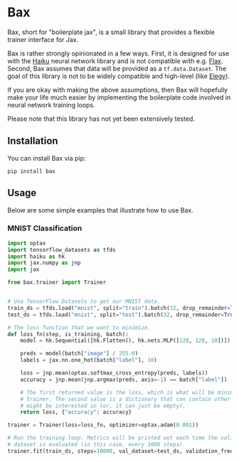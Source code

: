 # Bax

Bax, short for "boilerplate jax", is a small library that provides a flexible trainer
interface for Jax.

Bax is rather strongly opinionated in a few ways. First, it is designed for use with the
[Haiku](https://github.com/deepmind/dm-haiku) neural network library and is not
compatible with e.g. [Flax](https://github.com/google/flax). Second, Bax assumes that
data will be provided as a `tf.data.Dataset`. The goal of this library is not to be
widely compatible and high-level (like [Elegy](https://github.com/poets-ai/elegy)).

If you are okay with making the above assumptions, then Bax will hopefully make your
life much easier by implementing the boilerplate code involved in neural network
training loops.

Please note that this library has not yet been extensively tested.

## Installation

You can install Bax via pip:

```
pip install bax
```

## Usage

Below are some simple examples that illustrate how to use Bax.

### MNIST Classification

```python
import optax
import tensorflow_datasets as tfds
import haiku as hk
import jax.numpy as jnp
import jax

from bax.trainer import Trainer


# Use TensorFlow Datasets to get our MNIST data.
train_ds = tfds.load("mnist", split="train").batch(32, drop_remainder=True)
test_ds = tfds.load("mnist", split="test").batch(32, drop_remainder=True)

# The loss function that we want to minimize.
def loss_fn(step, is_training, batch):
    model = hk.Sequential([hk.Flatten(), hk.nets.MLP([128, 128, 10])])

    preds = model(batch["image"] / 255.0)
    labels = jax.nn.one_hot(batch["label"], 10)

    loss = jnp.mean(optax.softmax_cross_entropy(preds, labels))
    accuracy = jnp.mean(jnp.argmax(preds, axis=-1) == batch["label"])

    # The first returned value is the loss, which is what will be minimized by the
    # trainer. The second value is a dictionary that can contain other metrics you
    # might be interested in (or, it can just be empty).
    return loss, {"accuracy": accuracy}

trainer = Trainer(loss=loss_fn, optimizer=optax.adam(0.001))

# Run the training loop. Metrics will be printed out each time the validation
# dataset is evaluated (in this case, every 1000 steps).
trainer.fit(train_ds, steps=10000, val_dataset=test_ds, validation_freq=1000)
```
